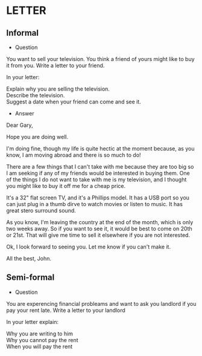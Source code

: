 # LETTER

## Informal

- Question

You want to sell your television. You think a friend of yours might like to buy it from you. Write a letter to your friend.

In your letter:

Explain why you are selling the television.  
Describe the television.  
Suggest a date when your friend can come and see it.  

- Answer

Dear Gary,  

Hope you are doing well.  

I'm doing fine, though my life is quite hectic at the moment because, as you know, I am moving abroad and there is so much to do!  

There are a few things that I can't take with me because they are too big so I am seeking if any of my friends would be interested in 
buying them. One of the things I do not want to take with me is my television, and I thought you might like to buy it off me for a cheap
price.  

It's a 32" flat screen TV, and it's a Phillips model. It has a USB port so you can just plug in a thumb dirve to watch movies or listen to
music. It has great stero surround sound.

As you know, I'm leaving the country at the end of the month, which is only two weeks away. So if you want to see it, it would be best to
come on 20th or 21st. That will give me time to sell it elsewhere if you are not interested.

Ok, I look forward to seeing you. Let me know if you can't make it.

All the best, John.

## Semi-formal

- Question

You are experencing financial probleams and want to ask you landlord if you pay your rent late. Write a letter to your landlord

In your letter explain:  

Why you are writing to him  
Why you cannot pay the rent  
When you will pay the rent  




